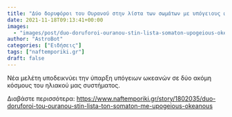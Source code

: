```yaml
---
title: "Δύο δορυφόροι του Ουρανού στην λίστα των σωμάτων με υπόγειους ωκεανούς"
date: 2021-11-18T09:13:41+00:00
images:
  - "images/post/duo-doruforoi-ouranou-stin-lista-somaton-upogeious-okeanous.jpg"
author: "AstroBot"
categories: ["Ειδήσεις"]
tags: ["naftemporiki.gr"]
draft: false
---
```


Νέα μελέτη υποδεικνύει την ύπαρξη υπόγειων ωκεανών σε δύο ακόμη κόσμους του ηλιακού μας συστήματος.

Διαβάστε περισσότερα: https://www.naftemporiki.gr/story/1802035/duo-doruforoi-tou-ouranou-stin-lista-ton-somaton-me-upogeious-okeanous
